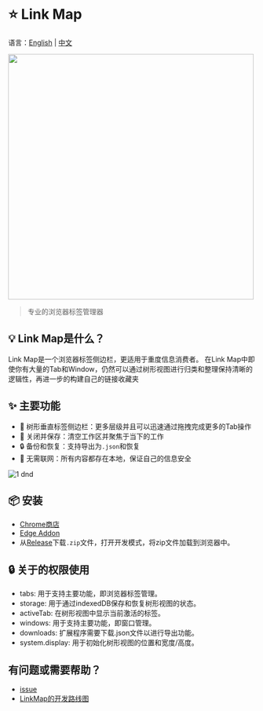 # ⭐️ Link Map

语言：[English](https://github.com/GarinZ/link-map/blob/release/README.md) | [中文](https://github.com/GarinZ/link-map/blob/release/README_zh.md)

<img src="https://user-images.githubusercontent.com/7566103/226504871-4b8feefa-9cd0-48e1-bf70-e20e866b3ed4.png" width="500">

> 专业的浏览器标签管理器

## 💡 Link Map是什么？
Link Map是一个浏览器标签侧边栏，更适用于重度信息消费者。
在Link Map中即使你有大量的Tab和Window，仍然可以通过树形视图进行归类和整理保持清晰的逻辑性，再进一步的构建自己的链接收藏夹

## ✨ 主要功能
- 🌲 树形垂直标签侧边栏：更多层级并且可以迅速通过拖拽完成更多的Tab操作
- 💾 关闭并保存：清空工作区并聚焦于当下的工作
- 🔒 备份和恢复：支持导出为`.json`和恢复
- 📶 无需联网：所有内容都存在本地，保证自己的信息安全

![1  dnd](https://user-images.githubusercontent.com/7566103/226508940-040c6557-28a9-4bee-94ae-0869a7d18695.gif)

## 📦 安装
- [Chrome商店](https://chrome.google.com/webstore/detail/link-map/jappgmhllahigjolfpgbjdfhciabdnde)
- [Edge Addon](https://microsoftedge.microsoft.com/addons/detail/link-map/penpmngcolockpbmeeafkmbefjijbaej)
- 从[Release](https://github.com/GarinZ/link-map/releases)下载`.zip`文件，打开开发模式，将zip文件加载到浏览器中。

## 🔒 关于的权限使用
- tabs: 用于支持主要功能，即浏览器标签管理。
- storage: 用于通过indexedDB保存和恢复树形视图的状态。
- activeTab: 在树形视图中显示当前激活的标签。
- windows: 用于支持主要功能，即窗口管理。
- downloads: 扩展程序需要下载.json文件以进行导出功能。
- system.display: 用于初始化树形视图的位置和宽度/高度。

## 有问题或需要帮助？
- [issue](https://github.com/GarinZ/link-map/issues)
- [LinkMap的开发路线图](https://www.notion.so/linkmap/82a71b81a9be4e669ce174ed95fc0966)

